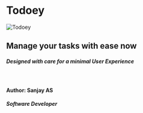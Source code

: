 # Todoey
![Todoey](/lib/image/to_do_list_icon.png)
## Manage your tasks with ease now
##### Designed with care for a minimal User Experience
&nbsp; 
#### Author: Sanjay AS
##### Software Developer
